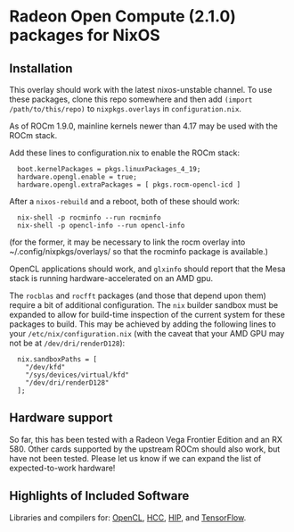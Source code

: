 # Radeon Open Compute (2.1.0) packages for NixOS

## Installation

This overlay should work with the latest nixos-unstable channel. To use these
packages, clone this repo somewhere and then add `(import /path/to/this/repo)`
to `nixpkgs.overlays` in `configuration.nix`.

As of ROCm 1.9.0, mainline kernels newer than 4.17 may be used with the ROCm stack.

Add these lines to configuration.nix to enable the ROCm stack:
```
  boot.kernelPackages = pkgs.linuxPackages_4_19;
  hardware.opengl.enable = true;
  hardware.opengl.extraPackages = [ pkgs.rocm-opencl-icd ]
```

After a `nixos-rebuild` and a reboot, both of these should work:
```
  nix-shell -p rocminfo --run rocminfo
  nix-shell -p opencl-info --run opencl-info
```

(for the former, it may be necessary to link the rocm overlay into
~/.config/nixpkgs/overlays/ so that the rocminfo package is available.)

OpenCL applications should work, and `glxinfo` should report that the Mesa
stack is running hardware-accelerated on an AMD gpu.

The `rocblas` and `rocfft` packages (and those that depend upon them) require a bit of additional configuration. The `nix` builder sandbox must be expanded to allow for build-time inspection of the current system for these packages to build. This may be achieved by adding the following lines to your `/etc/nix/configuration.nix` (with the caveat that your AMD GPU may not be at `/dev/dri/renderD128`):
```
  nix.sandboxPaths = [ 
    "/dev/kfd" 
    "/sys/devices/virtual/kfd" 
    "/dev/dri/renderD128"
  ];

```

## Hardware support

So far, this has been tested with a Radeon Vega Frontier Edition and an RX 580.  Other cards supported by the upstream ROCm should also work, but have not been tested. Please let us know if we can expand the list of expected-to-work hardware!

## Highlights of Included Software

Libraries and compilers for: [OpenCL](https://github.com/RadeonOpenCompute/ROCm-OpenCL-Runtime), [HCC](https://github.com/RadeonOpenCompute/hcc), [HIP](https://github.com/ROCm-Developer-Tools/HIP), and [TensorFlow](https://github.com/ROCmSoftwarePlatform/tensorflow-upstream).
